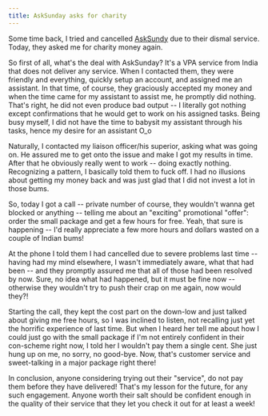 ```yaml
---
title: AskSunday asks for charity
---
```


Some time back, I tried and cancelled [AskSundy](http://asksundy.com) due to their dismal service. Today, they asked me for charity money again.

So first of all, what's the deal with AskSunday? It's a VPA service from India that does not deliver any service. When I contacted them, they were friendly and everything, quickly setup an account, and assigned me an assistant. In that time, of course, they graciously accepted my money and when the time came for my assistant to assist me, he promptly did nothing. That's right, he did not even produce bad output -- I literally got nothing except confirmations that he would get to work on his assigned tasks. Being busy myself, I did not have the time to babysit my assistant through his tasks, hence my desire for an assistant O_o

Naturally, I contacted my liaison officer/his superior, asking what was going on. He assured me to get onto the issue and make I got my results in time. After that he obviously really went to work -- doing exactly nothing. Recognizing a pattern, I basically told them to fuck off. I had no illusions about getting my money back and was just glad that I did not invest a lot in those bums.

So, today I got a call -- private number of course, they wouldn't wanna get blocked or anything -- telling me about an "exciting" promotional "offer": order the small package and get a few hours for free. Yeah, that sure is happening -- I'd really appreciate a few more hours and dollars wasted on a couple of Indian bums!

At the phone I told them I had cancelled due to severe problems last time -- having had my mind elsewhere, I wasn't immediately aware, what that had been -- and they promptly assured me that all of those had been resolved by now. Sure, no idea what had happened, but it must be fine now -- otherwise they wouldn't try to push their crap on me again, now would they?!

Starting the call, they kept the cost part on the down-low and just talked about giving me free hours, so I was inclined to listen, not recalling just yet the horrific experience of last time. But when I heard her tell me about how I could just go with the small package if I'm not entirely confident in their con-scheme right now, I told her I wouldn't pay them a single cent. She just hung up on me, no sorry, no good-bye. Now, that's customer service and sweet-talking in a major package right there!

In conclusion, anyone considering trying out their "service", do not pay them before they have delivered! That's my lesson for the future, for any such engagement. Anyone worth their salt should be confident enough in the quality of their service that they let you check it out for at least a week!

